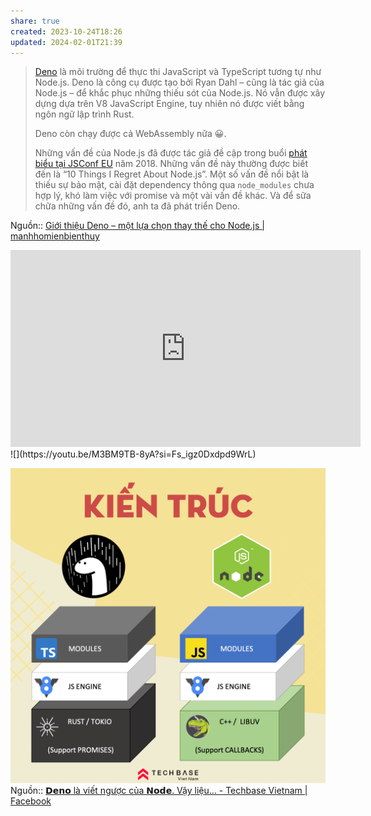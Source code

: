 ```yaml
---
share: true
created: 2023-10-24T18:26
updated: 2024-02-01T21:39
---
```

> [Deno](https://deno.land/) là môi trường để thực thi JavaScript và TypeScript tương tự như Node.js. Deno là công cụ được tạo bởi Ryan Dahl – cũng là tác giả của Node.js – để khắc phục những thiếu sót của Node.js. Nó vẫn được xây dựng dựa trên V8 JavaScript Engine, tuy nhiên nó được viết bằng ngôn ngữ lập trình Rust.
> 
> Deno còn chạy được cả WebAssembly nữa 😀.
> 
> Những vấn đề của Node.js đã được tác giả đề cập trong buổi [phát biểu tại JSConf EU](https://youtu.be/M3BM9TB-8yA) năm 2018. Những vấn đề này thường được biết đến là “10 Things I Regret About Node.js”. Một số vấn đề nổi bật là thiếu sự bảo mật, cài đặt dependency thông qua `node_modules` chưa hợp lý, khó làm việc với promise và một vài vấn đề khác. Và để sữa chữa những vấn đề đó, anh ta đã phát triển Deno. 

Nguồn:: [Giới thiệu Deno – một lựa chọn thay thế cho Node.js | manhhomienbienthuy](https://manhhomienbienthuy.github.io/2023/02/02/gioi-thieu-deno-mot-lua-chon-thay-the-cho-nodejs.html)

<iframe width="560" height="315" src="https://www.youtube.com/embed/E82zJlINvkk" title="YouTube video player" frameborder="0" allow="accelerometer; autoplay; clipboard-write; encrypted-media; gyroscope; picture-in-picture; web-share" referrerpolicy="strict-origin-when-cross-origin" allowfullscreen></iframe> 
![](https://youtu.be/M3BM9TB-8yA?si=Fs_igz0Dxdpd9WrL) 

![Kiến trúc giữa Node và Deno.png](../../../../../../../assets/attachments/Ki%E1%BA%BFn%20tr%C3%BAc%20gi%E1%BB%AFa%20Node%20v%C3%A0%20Deno.png)
Nguồn:: [𝗗𝗲𝗻𝗼 là viết ngược của 𝗡𝗼𝗱𝗲. Vậy liệu... - Techbase Vietnam | Facebook](https://www.facebook.com/techbasevietnam/posts/pfbid0UBHyykVMpsRnGyiqjeLmv5rhBvmSwJ4zCy7joRCLWqXFEk94nULb6UEePpR2rYpxl)